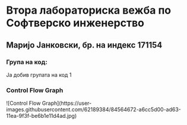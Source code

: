 <h1>Втора лабораториска вежба по Софтверско инженерство</h1>
<h2>Маријо Јанковски, бр. на индекс 171154</h2>
<h3>Група на код:</h3>
<p>Ја добив групата на код 1</p>
<h3>Control Flow Graph</h3>
![Control Flow Graph](https://user-images.githubusercontent.com/62189384/84564672-a6cc5d00-ad63-11ea-9f3f-be6b1e11d4ad.jpg)
